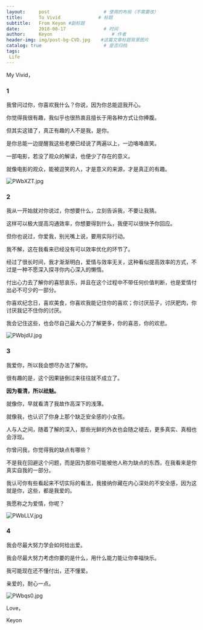 ```yaml
---
layout:     post                    # 使用的布局（不需要改）
title:      To Vivid              # 标题 
subtitle:   From Keyon #副标题
date:       2018-08-17              # 时间
author:     Keyon                      # 作者
header-img: img/post-bg-CVD.jpg    #这篇文章标题背景图片
catalog: true                       # 是否归档
tags:
 Life
---
```


My Vivid，

### 1
我曾问过你，你喜欢我什么？你说，因为你总能逗我开心。

你觉得我很有趣，我似乎也很热衷且擅长于用各种方式让你捧腹。

但其实这错了，真正有趣的人不是我，是你。

是你总能一边提醒我这些老梗已经说了两遍以上，一边咯咯直笑。

一部电影，若没了观众的解读，也便少了存在的意义。

就像电影的观众，能被逗笑的人，才是意义的来源，才是真正的有趣。

![PWbXZT.jpg](https://s1.ax1x.com/2018/08/17/PWbXZT.jpg)
### 2
我从一开始就对你说过，你想要什么，立刻告诉我，不要让我猜。

这样可以极大提高沟通效率，你想要得到什么，我便可以很快予你回应。

但你也说过，你爱我，别光嘴上说，要用实际行动。

我不解，这在我看来已经没有可以效率优化的环节了。

经过了很长时间，我才渐渐明白，爱情与效率无关，这种看似提高效率的方式，不过是一种不愿深入探寻你内心深入的懒惰。

付出心力去了解你的喜怒哀乐，并且在这个过程中不带任何价值判断，也是爱情付出必不可少的一部分。

你喜欢纪念日，喜欢美食，你喜欢我能记住你的喜欢；你讨厌茄子，讨厌肥肉，你讨厌我记不住你的讨厌。

我会记住这些，也会尽自己最大心力了解更多，你的喜恶，你的欢悲。

![PWbjdU.jpg](https://s1.ax1x.com/2018/08/17/PWbjdU.jpg)
### 3
我爱你，所以我会想尽办法了解你。

很有趣的是，这个因果链倒过来往往就不成立了。

**因为看清，所以祛魅。**

就像你，早就看清了我故作高深下的浅薄。

就像我，也认识了你身上那个缺乏安全感的小女孩。

人与人之间，随着了解的深入，那些光鲜的外衣也会随之褪去，更多真实、真相也会浮现。

你曾问我，你觉得我的缺点有哪些？

不是我在回避这个问题，而是因为那些可能被他人称为缺点的东西，在我看来是你真实自我的一部分。

我认可你有些看起来不切实际的看法，我接纳你藏在内心深处的不安全感，因为这就是你，这些，都是我爱的。

我愿称之为爱情，你呢？

![PWbLLV.jpg](https://s1.ax1x.com/2018/08/17/PWbLLV.jpg)
### 4
我会尽最大努力学会如何给出爱。

我会尽最大努力考虑你要的是什么，用什么能力能让你幸福快乐。

我可能现在还不懂付出，还不懂爱。

亲爱的，耐心一点。

![PWbqs0.jpg](https://s1.ax1x.com/2018/08/17/PWbqs0.jpg)

Love，

Keyon